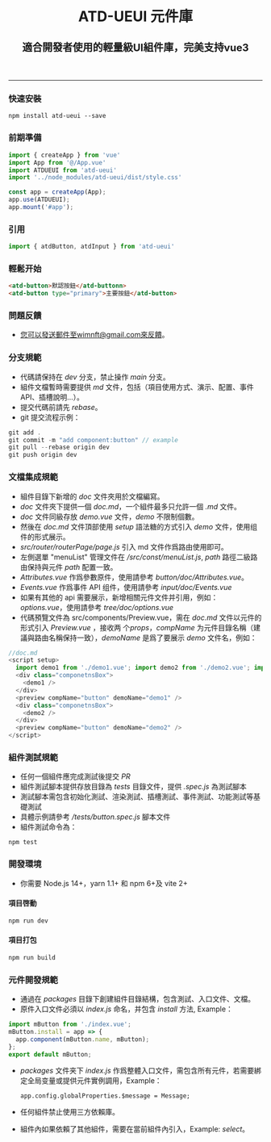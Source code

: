 <div align="center">
  <!-- <img src="http://mzlui.codeym.com/assets/logo.35ebc5f4.png" width="100"/> -->
  <h1 style="border-bottom:0">
    <p>ATD-UEUI 元件庫</p>
    <p style="font-size:20px">適合開發者使用的輕量級UI組件庫，完美支持vue3</p>
  </h1>
</div>
<br/>

<!-- 官网主页: [mzl-ui使用文档](https://mzlui.codeym.com/) -->

---

### 快速安裝

```
npm install atd-ueui --save
```

### 前期準備

```javascript
import { createApp } from 'vue'
import App from '@/App.vue'
import ATDUEUI from 'atd-ueui'
import '../node_modules/atd-ueui/dist/style.css'

const app = createApp(App);
app.use(ATDUEUI);
app.mount('#app');
```

### 引用

```javascript
import { atdButton, atdInput } from 'atd-ueui'
```

### 輕鬆开始

```html
<atd-button>默認按鈕</atd-buttonn>
<atd-button type="primary">主要按鈕</atd-button>
```

### 問題反饋

- 您可以發送郵件至wimnft@gmail.com來反饋。

### 分支規範

- 代碼請保持在 _dev_ 分支，禁止操作 _main_ 分支。
- 組件文檔暫時需要提供 _md_ 文件，包括（項目使用方式、演示、配置、事件 API、插槽說明...）。
- 提交代碼前請先 _rebase_。
- git 提交流程示例：

```javascript
git add .
git commit -m "add component:button" // example
git pull --rebase origin dev
git push origin dev
```

### 文檔集成規範

- 組件目錄下新增的 _doc_ 文件夾用於文檔編寫。
- _doc_ 文件夾下提供一個 _doc.md_，一个組件最多只允許一個 _.md_ 文件。
- _doc_ 文件同級存放 _demo.vue_ 文件，_demo_ 不限制個數。
- 然後在 _doc.md_ 文件頂部使用 _setup_ 語法糖的方式引入 _demo_ 文件，使用组件的形式展示。
- _src/router/routerPage/page.js_ 引入 md 文件作爲路由使用即可。
- 左側選單 "menuList" 管理文件在 _/src/const/menuList.js_, _path_ 路徑二級路由保持與元件 _path_ 配置一致。
- _Attributes.vue_ 作爲參數原件，使用請參考 _button/doc/Attributes.vue_。
- _Events.vue_ 作爲事件 API 组件，使用請參考 _input/doc/Events.vue_
- 如果有其他的 api 需要展示，新增相關元件文件并引用，例如：_options.vue_，使用請參考 _tree/doc/options.vue_
- 代碼預覽文件為 src/components/Preview.vue，需在 _doc.md_ 文件以元件的形式引入 _Preview.vue_ ，接收两
  个*props*，_compName_ 为元件目錄名稱（建議與路由名稱保持一致），_demoName_ 是爲了要展示 _demo_ 文件名，例如：

```javascript
//doc.md
<script setup>
  import demo1 from './demo1.vue'; import demo2 from './demo2.vue'; import preview from '@/components/preview.vue';
  <div class="componetnsBox">
    <demo1 />
  </div>
  <preview compName="button" demoName="demo1" />
  <div class="componetnsBox">
    <demo2 />
  </div>
  <preview compName="button" demoName="demo2" />
</script>
```

### 組件測試規範

- 任何一個組件應完成測試後提交 _PR_
- 組件測試腳本提供存放目錄為 _tests_ 目錄文件，提供 _.spec.js_ 為測試腳本
- 測試腳本需包含初始化測試、渲染測試、插槽測試、事件測試、功能測試等基礎測試
- 具體示例請參考 _/tests/button.spec.js_ 腳本文件
- 組件測試命令為：

```
npm test
```

### 開發環境

- 你需要 Node.js 14+，yarn 1.1+ 和 npm 6+及 vite 2+

#### 項目啓動

```javascript
npm run dev
```

#### 項目打包

```javascript
npm run build
```

### 元件開發規範

- 通過在 _packages_ 目錄下創建組件目錄結構，包含測試、入口文件、文檔。
- 原件入口文件必須以 _index.js_ 命名，并包含 _install_ 方法, Example：

```javascript
import mButton from './index.vue';
mButton.install = app => {
  app.component(mButton.name, mButton);
};
export default mButton;
```

- _packages_ 文件夹下 _index.js_ 作爲整體入口文件，需包含所有元件，若需要綁定全局变量或提供元件實例調用，Example：

  ```
  app.config.globalProperties.$message = Message;
  ```

- 任何組件禁止使用三方依賴庫。
- 組件內如果依賴了其他組件，需要在當前組件內引入，Example: _select_。

<br/>
